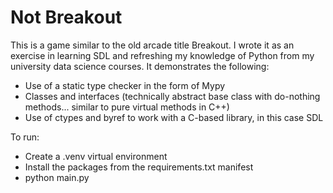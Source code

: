 # Not Breakout

This is a game similar to the old arcade title Breakout. I wrote it as an exercise in learning SDL and refreshing my knowledge of Python from my university data science courses. It demonstrates the following:
- Use of a static type checker in the form of Mypy
- Classes and interfaces (technically abstract base class with do-nothing methods... similar to pure virtual methods in C++)
- Use of ctypes and byref to work with a C-based library, in this case SDL

To run:
- Create a .venv virtual environment
- Install the packages from the requirements.txt manifest
- python main.py
